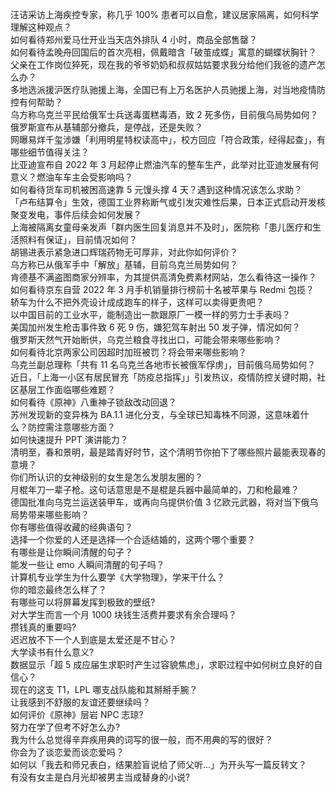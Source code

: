 汪诘采访上海疾控专家，称几乎 100% 患者可以自愈，建议居家隔离，如何科学理解这种观点？  
如何看待郑州爱马仕开业当天店外排队 4 小时，商品全部售罄？  
如何看待孟晚舟回国后的首次亮相，佩戴暗含「破茧成蝶」寓意的蝴蝶状胸针？  
父亲在工作岗位猝死，现在我的爷爷奶奶和叔叔姑姑要求我分给他们我爸的遗产怎么办？  
多地选派援沪医疗队驰援上海，全国已有上万名医护人员驰援上海，对当地疫情防控有何帮助？  
乌方称乌克兰平民给俄军士兵送毒蛋糕毒酒，致 2 死多伤，目前俄乌局势如何？  
俄罗斯宣布从基辅部分撤兵，是停战，还是失败？  
网曝易烊千玺涉嫌「利用明星特权读高中」，校方回应「符合政策，经得起查」，有哪些细节值得关注？  
比亚迪宣布自 2022 年 3 月起停止燃油汽车的整车生产，此举对比亚迪发展有何意义？燃油车车主会受影响吗？  
如何看待货车司机被困高速靠 5 元馒头撑 4 天？遇到这种情况该怎么求助？  
「卢布结算令」生效，德国工业界称断气或引发灾难性后果，日本正式启动开发核聚变发电，事件后续会如何发展？  
上海被隔离女童母亲发声「群内医生回复消息并不及时」，医院称「患儿医疗和生活照料有保证」，目前情况如何？  
胡锡进表示紧急进口辉瑞药物无可厚非，对此你如何评价？  
乌方称已从俄军手中「解放」基辅，目前乌克兰局势如何？  
肯德基不满盗图商家分辨率，为其提供高清免费素材网站，怎么看待这一操作？  
如何看待京东自营 2022 年 3 月手机销量排行榜前十名被苹果与 Redmi 包揽？  
轿车为什么不把外壳设计成成跑车的样子，这样可以卖得更贵吧？  
以中国目前的工业水平，能制造出一款跟原厂一模一样的劳力士手表吗？  
美国加州发生枪击事件致 6 死 9 伤，嫌犯驾车射出 50 发子弹，情况如何？  
俄罗斯天然气开始断供，乌克兰粮食寻找出口，可能会带来哪些影响？  
如何看待北京两家公司因超时加班被罚？将会带来哪些影响？  
乌克兰副总理称「共有 11 名乌克兰各地市长被俄军俘虏」，目前俄乌局势如何？  
近日，「上海一小区有居民冒充「防疫总指挥」」引发热议，疫情防控关键时期，社区基层工作面临哪些难题？  
如何看待《原神》八重神子锁敌改动回退？  
苏州发现新的变异株为 BA.1.1 进化分支，与全球已知毒株不同源，这意味着什么？防控需注意哪些方面？  
如何快速提升 PPT 演讲能力？  
清明至，春和景明，最是踏青好时节，这个清明节你拍下了哪些照片最能表现春的意境？  
你们所认识的女神级别的女生是怎么发朋友圈的？  
月棍年刀一辈子枪。这句话意思是不是棍是兵器中最简单的，刀和枪最难？  
德国批准向乌克兰运送装甲车，或再向乌提供价值 3 亿欧元武器，将对当下俄乌局势带来哪些影响？  
你有哪些值得收藏的经典语句？  
选择一个你爱的人还是选择一个合适结婚的，这两个哪个重要？  
有哪些是让你瞬间清醒的句子？  
能发一些让 emo 人瞬间清醒的句子吗？  
计算机专业学生为什么要学《大学物理》，学来干什么？  
你的暗恋最终怎么样了？  
有哪些可以将屏幕发挥到极致的壁纸?  
对大学生而言一个月 1000 块钱生活费并要求有余合理吗？  
攒钱真的重要吗?  
迟迟放不下一个人到底是太爱还是不甘心？  
大学读书有什么意义?  
数据显示「超 5 成应届生求职时产生过容貌焦虑」，求职过程中如何树立良好的自信心？  
现在的这支 T1，LPL 哪支战队能和其掰掰手腕？  
让我感到不舒服的友谊还要继续吗？  
如何评价《原神》层岩 NPC 志琼?  
努力在学了但考不好怎么办?  
我为什么总觉得辛弃疾用典的词写的很一般，而不用典的写的很好？  
你会为了谈恋爱而谈恋爱吗？  
如何以「我去和师兄表白，结果脸盲说给了师父听…」为开头写一篇反转文？  
有没有女主是白月光却被男主当成替身的小说?  

